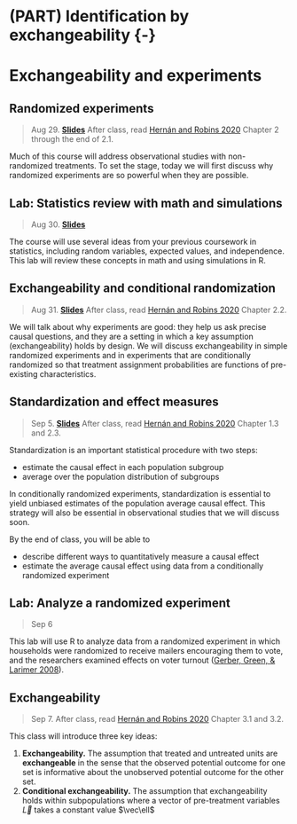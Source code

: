 
# (PART) Identification by exchangeability {-}

# Exchangeability and experiments

## Randomized experiments

> Aug 29. [**Slides**](assets/slides/2-1_random_experiments.pdf) After class, read [Hernán and Robins 2020](https://www.hsph.harvard.edu/miguel-hernan/causal-inference-book/) Chapter 2 through the end of 2.1.

Much of this course will address observational studies with non-randomized treatments. To set the stage, today we will first discuss why randomized experiments are so powerful when they are possible.

## Lab: Statistics review with math and simulations

> Aug 30. [**Slides**](assets/discussions/discussion2-slides.pdf)

The course will use several ideas from your previous coursework in statistics, including random variables, expected values, and independence. This lab will review these concepts in math and using simulations in R.

## Exchangeability and conditional randomization

> Aug 31. [**Slides**](assets/slides/2-2_exchangeability.pdf) After class, read [Hernán and Robins 2020](https://www.hsph.harvard.edu/miguel-hernan/causal-inference-book/) Chapter 2.2.

We will talk about why experiments are good: they help us ask precise causal questions, and they are a setting in which a key assumption (exchangeability) holds by design. We will discuss exchangeability in simple randomized experiments and in experiments that are conditionally randomized so that treatment assignment probabilities are functions of pre-existing characteristics.

## Standardization and effect measures

> Sep 5. [**Slides**](assets/slides/2-3_standardization.pdf) After class, read [Hernán and Robins 2020](https://www.hsph.harvard.edu/miguel-hernan/causal-inference-book/) Chapter 1.3 and 2.3.

Standardization is an important statistical procedure with two steps:

* estimate the causal effect in each population subgroup
* average over the population distribution of subgroups

In conditionally randomized experiments, standardization is essential to yield unbiased estimates of the population average causal effect. This strategy will also be essential in observational studies that we will discuss soon.

By the end of class, you will be able to

* describe different ways to quantitatively measure a causal effect
* estimate the average causal effect using data from a conditionally randomized experiment

## Lab: Analyze a randomized experiment

> Sep 6

This lab will use R to analyze data from a randomized experiment in which households were randomized to receive mailers encouraging them to vote, and the researchers examined effects on voter turnout ([Gerber, Green, & Larimer 2008](https://doi.org/10.1017/S000305540808009X)).

## Exchangeability

> Sep 7. After class, read [Hernán and Robins 2020](https://www.hsph.harvard.edu/miguel-hernan/causal-inference-book/) Chapter 3.1 and 3.2.

This class will introduce three key ideas:

1. **Exchangeability.** The assumption that treated and untreated units are **exchangeable** in the sense that the observed potential outcome for one set is informative about the unobserved potential outcome for the other set.
2. **Conditional exchangeability.** The assumption that exchangeability holds within subpopulations where a vector of pre-treatment variables $\vec{L}$ takes a constant value $\vec\ell$
